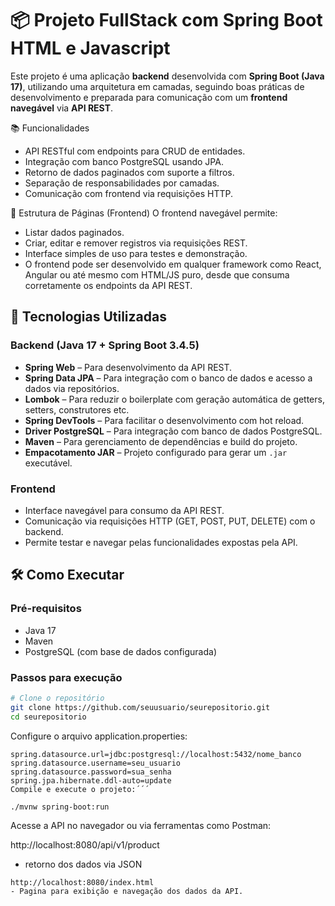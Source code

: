 # 📦 Projeto FullStack com Spring Boot HTML e Javascript 

Este projeto é uma aplicação **backend** desenvolvida com **Spring Boot (Java 17)**, utilizando uma arquitetura em camadas, seguindo boas práticas de desenvolvimento e preparada para comunicação com um **frontend navegável** via **API REST**.

📚 Funcionalidades

- API RESTful com endpoints para CRUD de entidades.
- Integração com banco PostgreSQL usando JPA.
- Retorno de dados paginados com suporte a filtros.
- Separação de responsabilidades por camadas.
- Comunicação com frontend via requisições HTTP.

📂 Estrutura de Páginas (Frontend)
O frontend navegável permite:
- Listar dados paginados.
- Criar, editar e remover registros via requisições REST.
- Interface simples de uso para testes e demonstração.
- O frontend pode ser desenvolvido em qualquer framework como React, Angular ou até mesmo com HTML/JS puro, desde que consuma corretamente os endpoints da API REST.

## 🚀 Tecnologias Utilizadas

### Backend (Java 17 + Spring Boot 3.4.5)

- **Spring Web** – Para desenvolvimento da API REST.
- **Spring Data JPA** – Para integração com o banco de dados e acesso a dados via repositórios.
- **Lombok** – Para reduzir o boilerplate com geração automática de getters, setters, construtores etc.
- **Spring DevTools** – Para facilitar o desenvolvimento com hot reload.
- **Driver PostgreSQL** – Para integração com banco de dados PostgreSQL.
- **Maven** – Para gerenciamento de dependências e build do projeto.
- **Empacotamento JAR** – Projeto configurado para gerar um `.jar` executável.

### Frontend

- Interface navegável para consumo da API REST.
- Comunicação via requisições HTTP (GET, POST, PUT, DELETE) com o backend.
- Permite testar e navegar pelas funcionalidades expostas pela API.

## 🛠️ Como Executar

### Pré-requisitos

- Java 17
- Maven
- PostgreSQL (com base de dados configurada)

### Passos para execução

```bash
# Clone o repositório
git clone https://github.com/seuusuario/seurepositorio.git
cd seurepositorio
````

Configure o arquivo application.properties:
```
spring.datasource.url=jdbc:postgresql://localhost:5432/nome_banco
spring.datasource.username=seu_usuario
spring.datasource.password=sua_senha
spring.jpa.hibernate.ddl-auto=update
Compile e execute o projeto:´´´

./mvnw spring-boot:run

```
Acesse a API no navegador ou via ferramentas como Postman:

http://localhost:8080/api/v1/product 
- retorno dos dados via JSON 

```
http://localhost:8080/index.html
- Pagina para exibição e navegação dos dados da API. 
```
